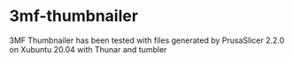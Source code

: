 # 3mf-thumbnailer

3MF Thumbnailer has been tested with files generated by PrusaSlicer 2.2.0 on Xubuntu 20.04 with Thunar and tumbler
